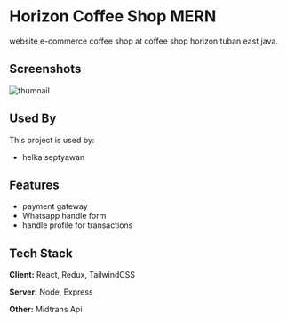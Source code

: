 
# Horizon Coffee Shop MERN

website e-commerce coffee shop at coffee shop horizon tuban east java. 
## Screenshots

![thumnail](https://res.cloudinary.com/dqpuhvgdp/image/upload/v1676171825/horizon-mern_nz36ll.png)


## Used By

This project is used by:

- helka septyawan


## Features

- payment gateway
- Whatsapp handle form
- handle profile for transactions


## Tech Stack

**Client:** React, Redux, TailwindCSS

**Server:** Node, Express

**Other:** Midtrans Api

